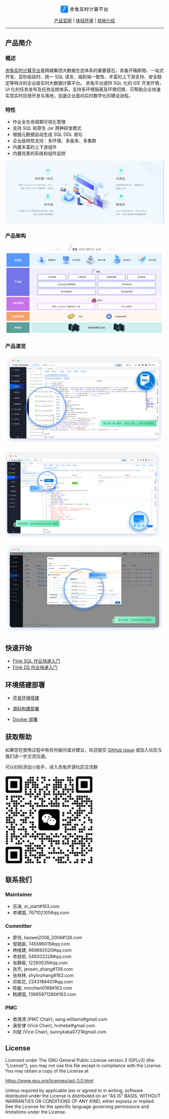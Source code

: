 <p align="center">
<img src="docs/md/image/项目名logo.png"  width="30%" syt height="30%"  div align=center />
</p>
<p align="center">
    <a href="http://galaxy-data.cn/">产品官网</a> | 
    <a href="http://galaxy-data.cn/demo/">体验环境</a> | 
    <a href="http://galaxy-data.cn/">视频介绍</a>
</p>


---

## 产品简介
### 概述
[赤兔实时计算平台](http://galaxy-data.cn/)是跨越集团大数据生态体系的重要基石，具备开箱即用、一站式开发、亚秒级延时、统一 SQL 语言、端到端一致性、丰富的上下游支持、安全稳定等特点的企业级实时大数据计算平台。 赤兔平台提供 SQL 化的 IDE 开发环境，UI 化的任务发布及任务监控体系，支持多环境隔离及环境切换，可帮助企业快速实现实时应用开发与落地，加速企业面向实时数字化的建设进程。

### 特性
- 作业全生命周期可视化管理
- 支持 SQL 和原生 Jar 两种研发模式
- 根据元数据自动生成 SQL DDL 语句
- 企业级特性支持：多环境、多版本、多集群
- 内置丰富的上下游组件
- 内置完善的系统和组件监控

![输入图片说明](docs/md/image/功能特性.png)

### 产品架构
![输入图片说明](docs/md/image/产品架构图.png)

### 产品速览

![输入图片说明](docs/md/image/产品图作业开发.png)

![输入图片说明](docs/md/image/产品图生成元表.png)

![输入图片说明](docs/md/image/产品图指定消费位置.png)

## 快速开始

* [Flink SQL 作业快速入门](http://galaxy-data.cn/pages/58ae2f/)
* [Flink DS 作业快速入门](http://galaxy-data.cn/pages/317f67/)

## 环境搭建部署

* [开发环境搭建](http://galaxy-data.cn/pages/e5dc37/)

* [源码构建部署](http://galaxy-data.cn/pages/f70b05/)

* [Docker 部署](http://galaxy-data.cn/pages/3afb01/)

## 获取帮助
如果您在使用过程中有任何疑问或对建议，欢迎提交 [GitHub Issue](https://github.com/galaxy-data-cn/chitu-sdp/issues/new) 或加入社区与我们进一步交流沟通。

可以扫码添加小助手，进入赤兔开源社区交流群

  <img src="docs/md/image/客服二维码.png"/>

  

## 联系我们

### Maintainer
- 苏涛, st_start#163.com
- 李建国, 767102105#qq.com

### Committer
- 廖伟, liaowei2006_2006#126.com 
- 邹倡振, 745596015#qq.com
- 林维建, 969692020#qq.com 
- 李啟炬, 549202228#qq.com 
- 张静瑜, 12260035#qq.com 
- 张杰, jensen_zhang#139.com
- 张祥林, shylinzhang#163.com 
- 邓栋花, 2243186407#qq.com
- 陈敏, minchen0168#163.com
- 韩建国, 13995971285#163.com

### PMC
- 商渭清 (PMC Chair), sang.williams#gmail.com
- 唐安律 (Vice Chair), lvvhebe#gmail.com  
- 刘斌 (Vice Chair), sunnykaka0721#gmail.com

## License

Licensed under The GNU General Public License version 3 (GPLv3)  (the "License"); you may not use this file except in compliance with the License. You may obtain a copy of the License at

<https://www.gnu.org/licenses/gpl-3.0.html>

Unless required by applicable law or agreed to in writing, software distributed under the License is distributed on an "AS IS" BASIS, WITHOUT WARRANTIES OR CONDITIONS OF ANY KIND, either express or implied. See the License for the specific language governing permissions and limitations under the License.
